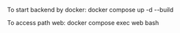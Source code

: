 To start backend by docker:
	docker compose up -d --build

To access path web:
	docker compose exec web bash

